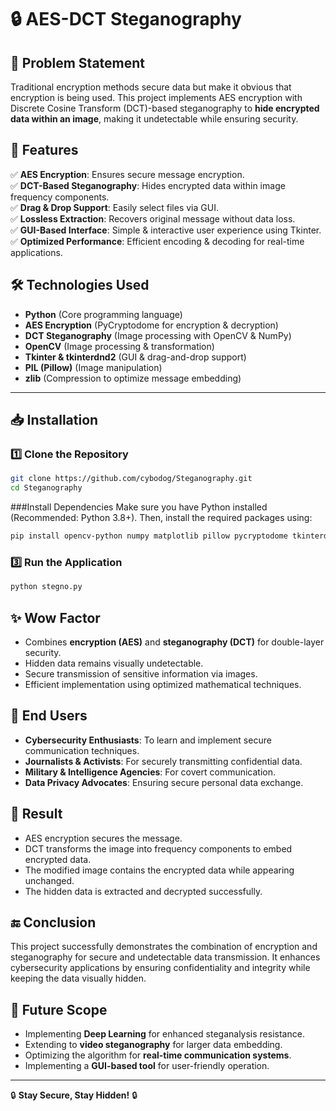 # 🔒 AES-DCT Steganography

## 📌 Problem Statement
Traditional encryption methods secure data but make it obvious that encryption is being used. This project implements AES encryption with Discrete Cosine Transform (DCT)-based steganography to **hide encrypted data within an image**, making it undetectable while ensuring security.

## 🚀 Features
✅ **AES Encryption**: Ensures secure message encryption.  
✅ **DCT-Based Steganography**: Hides encrypted data within image frequency components.  
✅ **Drag & Drop Support**: Easily select files via GUI.  
✅ **Lossless Extraction**: Recovers original message without data loss.  
✅ **GUI-Based Interface**: Simple & interactive user experience using Tkinter.  
✅ **Optimized Performance**: Efficient encoding & decoding for real-time applications.  

## 🛠️ Technologies Used
- **Python** (Core programming language)
- **AES Encryption** (PyCryptodome for encryption & decryption)
- **DCT Steganography** (Image processing with OpenCV & NumPy)
- **OpenCV** (Image processing & transformation)
- **Tkinter & tkinterdnd2** (GUI & drag-and-drop support)
- **PIL (Pillow)** (Image manipulation)
- **zlib** (Compression to optimize message embedding)

---

## 📥 Installation

### 1️⃣ Clone the Repository  
```sh
git clone https://github.com/cybodog/Steganography.git
cd Steganography
```
###Install Dependencies
Make sure you have Python installed (Recommended: Python 3.8+). Then, install the required packages using:
```sh
pip install opencv-python numpy matplotlib pillow pycryptodome tkinterdnd2
```
### 3️⃣ Run the Application
```sh
python stegno.py
```
## ✨ Wow Factor
- Combines **encryption (AES)** and **steganography (DCT)** for double-layer security.
- Hidden data remains visually undetectable.
- Secure transmission of sensitive information via images.
- Efficient implementation using optimized mathematical techniques.

## 🎯 End Users
- **Cybersecurity Enthusiasts**: To learn and implement secure communication techniques.
- **Journalists & Activists**: For securely transmitting confidential data.
- **Military & Intelligence Agencies**: For covert communication.
- **Data Privacy Advocates**: Ensuring secure personal data exchange.

## 🚀 Result
- AES encryption secures the message.
- DCT transforms the image into frequency components to embed encrypted data.
- The modified image contains the encrypted data while appearing unchanged.
- The hidden data is extracted and decrypted successfully.

## 🔚 Conclusion
This project successfully demonstrates the combination of encryption and steganography for secure and undetectable data transmission. It enhances cybersecurity applications by ensuring confidentiality and integrity while keeping the data visually hidden.

## 🔮 Future Scope
- Implementing **Deep Learning** for enhanced steganalysis resistance.
- Extending to **video steganography** for larger data embedding.
- Optimizing the algorithm for **real-time communication systems**.
- Implementing a **GUI-based tool** for user-friendly operation.

---
🔒 **Stay Secure, Stay Hidden!** 🔒
